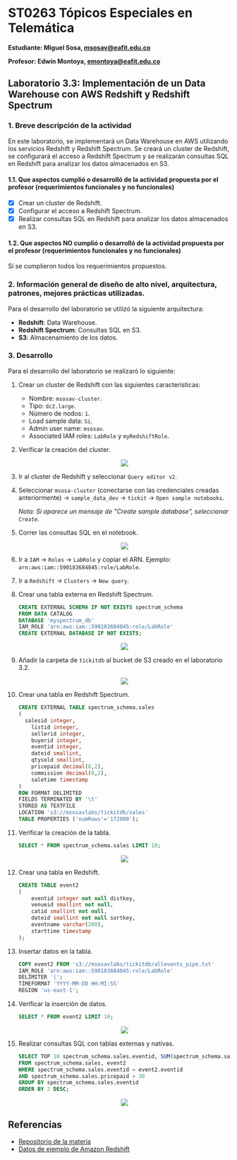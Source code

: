 # ST0263 Tópicos Especiales en Telemática

**Estudiante: Miguel Sosa, msosav@eafit.edu.co**

**Profesor: Edwin Montoya, emontoya@eafit.edu.co**

## Laboratorio 3.3: Implementación de un Data Warehouse con AWS Redshift y Redshift Spectrum

### 1. Breve descripción de la actividad

En este laboratorio, se implementará un Data Warehouse en AWS utilizando los servicios Redshift y Redshift Spectrum. Se creará un cluster de Redshift, se configurará el acceso a Redshift Spectrum y se realizarán consultas SQL en Redshift para analizar los datos almacenados en S3.

#### 1.1. Que aspectos cumplió o desarrolló de la actividad propuesta por el profesor (requerimientos funcionales y no funcionales)

- [x] Crear un cluster de Redshift.
- [x] Configurar el acceso a Redshift Spectrum.
- [x] Realizar consultas SQL en Redshift para analizar los datos almacenados en S3.

#### 1.2. Que aspectos NO cumplió o desarrolló de la actividad propuesta por el profesor (requerimientos funcionales y no funcionales)

Sí se cumplieron todos los requerimientos propuestos.

### 2. Información general de diseño de alto nivel, arquitectura, patrones, mejores prácticas utilizadas.

Para el desarrollo del laboratorio se utilizó la siguiente arquitectura:

- **Redshift**: Data Warehouse.
- **Redshift Spectrum**: Consultas SQL en S3.
- **S3**: Almacenamiento de los datos.

### 3. Desarrollo

Para el desarrollo del laboratorio se realizaró lo siguiente:

1.  Crear un cluster de Redshift con las siguientes características:

    - Nombre: `msosav-cluster`.
    - Tipo: `dc2.large`.
    - Número de nodos: `1`.
    - Load sample data: `Si`.
    - Admin user name: `msosav`.
    - Associated IAM roles: `LabRole` y `myRedshiftRole`.

2.  Verificar la creación del cluster.

    <p align="center">
      <img src="https://github.com/msosav/msosav-st0263/assets/85181687/92a375bb-296f-4ae3-b13a-4041b3443656"/>
    </p>

3.  Ir al cluster de Redshift y seleccionar `Query editor v2`.

4.  Seleccionar `msosa-cluster` (conectarse con las credenciales creadas anteriormente) -> `sample_data_dev` -> `tickit` -> `Open sample notebooks`.

    _Nota: Si aparece un mensaje de "Create sample database", seleccionar `Create`._

5.  Correr las consultas SQL en el notebook.

    <p align="center">
      <img src="https://github.com/msosav/msosav-st0263/assets/85181687/35389a41-ae8d-49f3-bd36-53e94e71efa8"/>
    </p>

6.  Ir a `IAM` -> `Roles` -> `LabRole` y copiar el ARN. Ejemplo: `arn:aws:iam::590183684845:role/LabRole`.

7.  Ir a `Redshift` -> `Clusters` -> `New query`.

8.  Crear una tabla externa en Redshift Spectrum.

    ```sql
    CREATE EXTERNAL SCHEMA IF NOT EXISTS spectrum_schema
    FROM DATA CATALOG
    DATABASE 'myspectrum_db'
    IAM_ROLE 'arn:aws:iam::590183684845:role/LabRole'
    CREATE EXTERNAL DATABASE IF NOT EXISTS;
    ```

    <p align="center">
      <img src="https://github.com/msosav/msosav-st0263/assets/85181687/e8c46027-a1d4-412a-bd72-5c25c3212b6f"/>
    </p>

9.  Añadir la carpeta de `tickitdb` al bucket de S3 creado en el laboratorio 3.2.

    <p align="center">
      <img src="https://github.com/msosav/msosav-st0263/assets/85181687/54e1ec14-f517-425b-9588-b782f89b4a45" />
    </p>

10. Crear una tabla en Redshift Spectrum.

    ```sql
    CREATE EXTERNAL TABLE spectrum_schema.sales
    (
      salesid integer,
        listid integer,
        sellerid integer,
        buyerid integer,
        eventid integer,
        dateid smallint,
        qtysold smallint,
        pricepaid decimal(8,2),
        commission decimal(8,2),
        saletime timestamp
    )
    ROW FORMAT DELIMITED
    FIELDS TERMINATED BY '\t'
    STORED AS TEXTFILE
    LOCATION 's3://msosavlabs/tickitdb/sales'
    TABLE PROPERTIES ('numRows'='172000');
    ```

11. Verificar la creación de la tabla.

    ```sql
    SELECT * FROM spectrum_schema.sales LIMIT 10;
    ```

    <p align="center">
      <img src="https://github.com/msosav/msosav-st0263/assets/85181687/5f743032-3723-4757-bd1f-2cd573021c6d"/>
    </p>

12. Crear una tabla en Redshift.

    ```sql
    CREATE TABLE event2
    (
        eventid integer not null distkey,
        venueid smallint not null,
        catid smallint not null,
        dateid smallint not null sortkey,
        eventname varchar(200),
        starttime timestamp
    );
    ```

13. Insertar datos en la tabla.

    ```sql
    COPY event2 FROM 's3://msosavlabs/tickitdb/allevents_pipe.txt'
    IAM_ROLE 'arn:aws:iam::590183684845:role/LabRole'
    DELIMITER '|';
    TIMEFORMAT 'YYYY-MM-DD HH:MI:SS'
    REGION 'us-east-1';
    ```

14. Verificar la inserción de datos.

    ```sql
    SELECT * FROM event2 LIMIT 10;
    ```

    <p align="center">
      <img src="https://github.com/msosav/msosav-st0263/assets/85181687/06e6bf7c-306a-4040-becc-16027f6af0d1" />
    </p>

15. Realizar consultas SQL con tablas externas y nativas.

    ```sql
    SELECT TOP 10 spectrum_schema.sales.eventid, SUM(spectrum_schema.sales.pricepaid)
    FROM spectrum_schema.sales, event2
    WHERE spectrum_schema.sales.eventid = event2.eventid
    AND spectrum_schema.sales.pricepaid > 30
    GROUP BY spectrum_schema.sales.eventid
    ORDER BY 2 DESC;
    ```

    <p align="center">
      <img src="https://github.com/msosav/msosav-st0263/assets/85181687/67a297a8-ce5f-42bf-a436-1e333808f39b" />
    </p>

## Referencias

- [Repositorio de la materia](https://github.com/st0263eafit/st0263-241/tree/main)
- [Datos de ejemplo de Amazon Redshift](https://docs.aws.amazon.com/redshift/latest/gsg/samples/tickitdb.zip)

